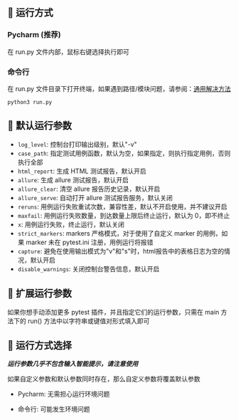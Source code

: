 ## 🚀 运行方式

### Pycharm (推荐)

在 run.py 文件内部，鼠标右键选择执行即可

### 命令行

在 run.py
文件目录下打开终端，如果遇到路径/模块问题，请参阅：[通用解决方法](https://www.cnblogs.com/duanweishi/p/15987693.html)

```shell
python3 run.py
```

## 📖 默认运行参数

- `log_level`: 控制台打印输出级别，默认"-v"
- `case_path`: 指定测试用例函数，默认为空，如果指定，则执行指定用例，否则执行全部
- `html_report`: 生成 HTML 测试报告，默认开启
- `allure`: 生成 allure 测试报告，默认开启
- `allure_clear`: 清空 allure 报告历史记录，默认开启
- `allure_serve`: 自动打开 allure 测试报告服务，默认关闭
- `reruns`: 用例运行失败重试次数，兼容性差，默认不开启使用，并不建议开启
- `maxfail`: 用例运行失败数量，到达数量上限后终止运行，默认为 0，即不终止
- `x`: 用例运行失败，终止运行，默认关闭
- `strict_markers`: markers 严格模式，对于使用了自定义 marker 的用例，如果 marker 未在 pytest.ini 注册，用例运行将报错
- `capture`: 避免在使用输出模式为"v"和"s"时，html报告中的表格日志为空的情况，默认开启
- `disable_warnings`: 关闭控制台警告信息，默认开启

## 📖 扩展运行参数

如果你想手动添加更多 pytest 插件，并且指定它们的运行参数，只需在 main 方法下的 run() 方法中以字符串或键值对形式填入即可

## 🔘 运行方式选择

**_运行参数几乎不包含输入智能提示，请注意使用_**

如果自定义参数和默认参数同时存在，那么自定义参数将覆盖默认参数

- Pycharm: 无需担心运行环境问题

- 命令行: 可能发生环境问题
